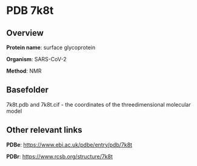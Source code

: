 # PDB 7k8t

## Overview

**Protein name**: surface glycoprotein

**Organism**: SARS-CoV-2

**Method**: NMR



## Basefolder

7k8t.pdb and 7k8t.cif - the coordinates of the threedimensional molecular model



## Other relevant links 
**PDBe**:  https://www.ebi.ac.uk/pdbe/entry/pdb/7k8t
 
**PDBr**: https://www.rcsb.org/structure/7k8t 
